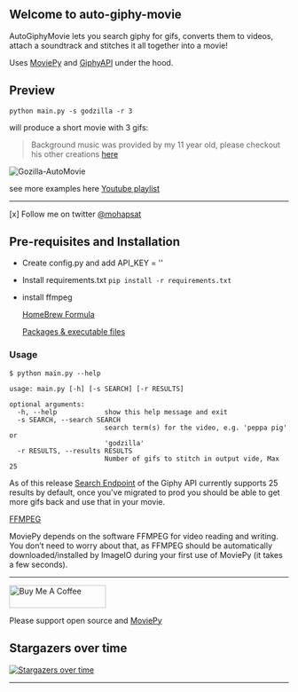## Welcome to auto-giphy-movie

AutoGiphyMovie lets you search giphy for gifs, converts them to videos, attach a soundtrack and 
stitches it all together into a movie!

Uses 
<a href="https://zulko.github.io/moviepy/" target="_blank">MoviePy</a> and <a href="https://github.com/Giphy/GiphyAPI" target="_blank">GiphyAPI</a> under the hood.


## Preview

`python main.py -s godzilla -r 3` 

will produce a short movie with 3 gifs:

> Background music was provided by my 11 year old, please checkout his other creations 
><a href="https://soundcloud.com/shaurya-m" target="_blank">here</a>

<img src="https://github.com/mohapsat/auto-giphy-movie/blob/master/godzilla-automovie.gif?raw=true" alt="Gozilla-AutoMovie">

see more examples here 
<a href="https://www.youtube.com/playlist?list=PLC1K_ZG1k61h2diUlgX_m84QnaaBwJFIE" target="_blank">Youtube playlist</a>

---
[x] Follow me on twitter [@mohapsat](https://twitter.com/mohapsat)

## Pre-requisites and Installation
- Create config.py and add API_KEY = '<GIPHY-API-KEY>'
- Install requirements.txt 
    `pip install -r requirements.txt` 
- install ffmpeg
    
    [HomeBrew Formula](https://formulae.brew.sh/formula/ffmpeg)
    
    [Packages & executable files](https://www.ffmpeg.org/download.html)

### Usage

```buildoutcfg
$ python main.py --help

usage: main.py [-h] [-s SEARCH] [-r RESULTS]

optional arguments:
  -h, --help            show this help message and exit
  -s SEARCH, --search SEARCH
                        search term(s) for the video, e.g. 'peppa pig' or
                        'godzilla'
  -r RESULTS, --results RESULTS
                        Number of gifs to stitch in output vide, Max 25
```

As of this release [Search Endpoint](https://developers.giphy.com/docs/api/endpoint#search) of the Giphy API currently supports 25 results by default, once you've migrated to prod you should be able to 
get more gifs back and use that in your movie.

[FFMPEG](https://zulko.github.io/moviepy/install.html)

MoviePy depends on the software FFMPEG for video reading and writing. You don’t need to worry about that, as FFMPEG should be automatically downloaded/installed by ImageIO during your first use of MoviePy (it takes a few seconds).

---
 <a href="https://www.buymeacoffee.com/3RBKdF0h9" target="_blank"><img src="https://cdn.buymeacoffee.com/buttons/default-orange.png" alt="Buy Me A Coffee" height="41" width="174"></a>
 
Please support open source and [MoviePy](https://github.com/Zulko/moviepy)


## Stargazers over time

[![Stargazers over time](https://starchart.cc/mohapsat/auto-giphy-movie.svg)](https://starchart.cc/mohapsat/auto-giphy-movie)

---
